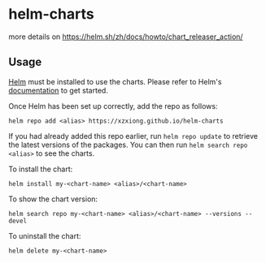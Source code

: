 # helm-charts

more details on https://helm.sh/zh/docs/howto/chart_releaser_action/


## Usage

[Helm](https://helm.sh) must be installed to use the charts.  Please refer to
Helm's [documentation](https://helm.sh/docs) to get started.

Once Helm has been set up correctly, add the repo as follows:

    helm repo add <alias> https://xzxiong.github.io/helm-charts

If you had already added this repo earlier, run `helm repo update` to retrieve
the latest versions of the packages.  You can then run `helm search repo
<alias>` to see the charts.

To install the <chart-name> chart:

    helm install my-<chart-name> <alias>/<chart-name>

To show the <chart-name> chart version:

    helm search repo my-<chart-name> <alias>/<chart-name> --versions --devel

To uninstall the chart:

    helm delete my-<chart-name>
